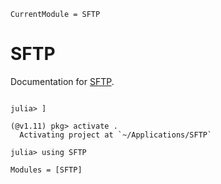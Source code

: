 ```@meta
CurrentModule = SFTP
```

# SFTP

Documentation for [SFTP](https://github.com/pb866/SFTP.jl).

```@index
```

```@doctest 
julia> ]

(@v1.11) pkg> activate .
  Activating project at `~/Applications/SFTP`

julia> using SFTP
```

```@autodocs
Modules = [SFTP]
```
